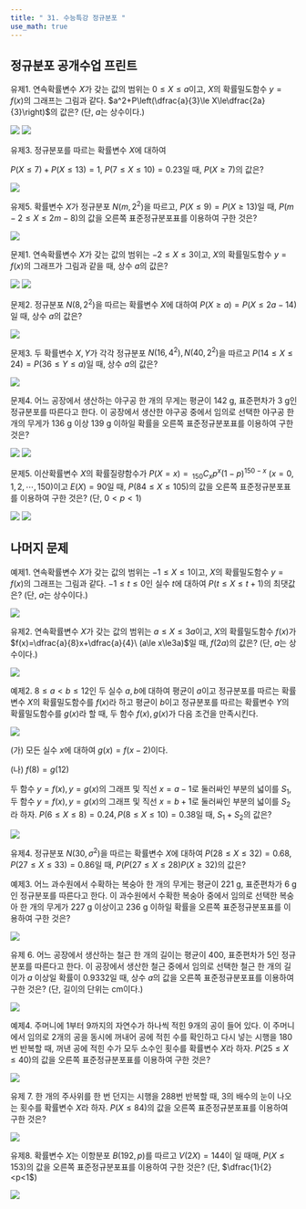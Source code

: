 ```yaml
---
title: " 31. 수능특강 정규분포 "
use_math: true
---
```



## 정규분포 공개수업 프린트

유제1. 연속확률변수 $X$가 갖는 값의 범위는 $0\le X\le a$이고, $X$의 확률밀도함수 $y=f(x)$의 그래프는 그림과 같다. $a^2+P\left(\dfrac{a}{3}\le X\le\dfrac{2a}{3}\right)$의 값은? (단, $a$는 상수이다.)

<img src="/assets/Pasted image 20240610222255.png"/>

<img src="/assets/Pasted image 20240612214219.png"/>

유제3. 정규분포를 따르는 확률변수 $X$에 대하여

 $P(X\le 7)+P(X\le 13)=1$, $P(7\le X\le 10)=0.23$일 때, $P(X\ge7)$의 값은?

<img src="/assets/Pasted image 20240612215322.pn"/>

유제5. 확률변수 $X$가 정규분포 $N(m, 2^2)$을 따르고, $P(X\le 9)=P(X\ge13)$일 때, $P(m-2\le X\le 2m-8)$의 값을 오른쪽 표준정규분포표를 이용하여 구한 것은? 

<img src="/assets/Pasted image 20240610223016.png"/>

문제1. 연속확률변수 $X$가 갖는 값의 범위는 $-2\le X\le 3$이고, $X$의 확률밀도함수 $y=f(x)$의 그래프가 그림과 같을 때, 상수 $a$의 값은?

<img src="/assets/Pasted image 20240610223656.png"/>

<img src="/assets/Pasted image 20240612220919.png"/>

문제2. 정규분포 $N(8, 2^2)$을 따르는 확률변수 $X$에 대하여 $P(X\ge a)=P(X\le 2a-14)$일 때, 상수 $a$의 값은?

<img src="/assets/Pasted image 20240612220928.png"/>

문제3. 두 확률변수 $X, Y$가 각각 정규분포 $N(16, 4^2), N(40, 2^2)$을 따르고 $P(14\le X\le 24)=P(36\le Y\le a)$일 때, 상수 $a$의 값은?

<img src="/assets/Pasted image 20240612220938.png"/>

문제4. 어느 공장에서 생산하는 야구공 한 개의 무게는 평균이 142 g, 표준편차가 3 g인 정규분포를 따른다고 한다. 이 공장에서 생산한 야구공 중에서 임의로 선택한 야구공 한 개의 무게가 136 g 이상 139 g 이하일 확률을 오른쪽 표준정규분포표를 이용하여 구한 것은?

<img src="/assets/Pasted image 20240610223213.png"/>

<img src="/assets/Pasted image 20240612220947.png"/>

문제5. 이산확률변수 $X$의 확률질량함수가 $P(X=x)=\, _{150}C_xp^x(1-p)^{150-x}\ (x=0, 1, 2, \cdots, 150)$이고 $E(X)=90$일 때, $P(84\le X\le 105)$의 값을 오른쪽 표준정규분포표를 이용하여 구한 것은? (단, $0<p<1$)

<img src="/assets/Pasted image 20240610223016.png"/>

<img src="/assets/Pasted image 20240612220839.png"/>




## 나머지 문제

예제1. 연속확률변수 $X$가 갖는 값의 범위는 $-1\le X\le 1$이고, $X$의 확률밀도함수 $y=f(x)$의 그래프는 그림과 같다. $-1\le t\le0$인 실수 $t$에 대하여 $P(t\le X\le t+1)$의 최댓값은? (단, $a$는 상수이다.)

<img src="/assets/Pasted image 20240610222153.png"/>

유제2. 연속확률변수 $X$가 갖는 값의 범위는 $a\le X\le 3a$이고, $X$의 확률밀도함수 $f(x)$가 $f(x)=\dfrac{a}{8}x+\dfrac{a}{4}\ (a\le x\le3a)$일 때, $f(2a)$의 값은? (단, $a$는 상수이다.)

<img src="/assets/Pasted image 20240612214256.png"/>

예제2. $8\le a<b\le12$인 두 실수 $a, b$에 대하여 평균이 $a$이고 정규분포를 따르는 확률변수 $X$의 확률밀도함수를 $f(x)$라 하고 평균이 $b$이고 정규분포를 따르는 확률변수 $Y$의 확률밀도함수를 $g(x)$라 할 때, 두 함수 $f(x), g(x)$가 다음 조건을 만족시킨다. 

<img src="/assets/Pasted image 20240610222817.png"/>

(가) 모든 실수 $x$에 대하여 $g(x)=f(x-2)$이다. 

(나) $f(8)=g(12)$

두 함수 $y=f(x), y=g(x)$의 그래프 및 직선 $x=a-1$로 둘러싸인 부분의 넓이를 $S_1$, 두 함수 $y=f(x), y=g(x)$의 그래프 및 직선 $x=b+1$로 둘러싸인 부분의 넓이를 $S_2$라 하자. $P(6\le X\le 8)=0.24, P(8\le X\le 10)=0.38$일 때, $S_1+S_2$의 값은?

<img src="/assets/Pasted image 20240612214422.png"/>


유제4. 정규분포 $N(30,\sigma^2)$을 따르는 확률변수 $X$에 대하여 $P(28\le X\le 32)=0.68$, $P(27\le X\le 33)=0.86$일 때, $P(P(27\le X\le 28)P(X\ge 32)$의 값은?


예제3. 어느 과수원에서 수확하는 복숭아 한 개의 무게는 평균이 221 g, 표준편차가 6 g인 정규분포를 따른다고 한다. 이 과수원에서 수확한 복숭아 중에서 임의로 선택한 복숭아 한 개의 무게가 227 g 이상이고 236 g 이하일 확률을 오른쪽 표준정규분포표를 이용하여 구한 것은?

<img src="/assets/Pasted image 20240610223016.png"/>

유제 6. 어느 공장에서 생산하는 철근 한 개의 길이는 평균이 400, 표준편차가 5인 정규분포를 따른다고 한다. 이 공장에서 생산한 철근 중에서 임의로 선택한 철근 한 개의 길이가 $a$ 이상일 확률이 0.9332일 때, 상수 $a$의 값을 오른쪽 표준정규분포표를 이용하여 구한 것은? (단, 길이의 단위는 cm이다.)

<img src="/assets/Pasted image 20240610223213.png"/>

예제4. 주머니에 1부터 9까지의 자연수가 하나씩 적힌 9개의 공이 들어 있다. 이 주머니에서 임의로 2개의 공을 동시에 꺼내어 공에 적힌 수를 확인하고 다시 넣는 시행을 180번 반복할 때, 꺼낸 공에 적힌 수가 모두 소수인 횟수를 확률변수 $X$라 하자. $P(25\le X\le 40)$의 값을 오른쪽 표준정규분포표를 이용하여 구한 것은?

<img src="/assets/Pasted image 20240610223016.png"/>

유제 7. 한 개의 주사위를 한 번 던지는 시행을 288번 반복할 때, 3의 배수의 눈이 나오는 횟수를 확률변수 $X$라 하자. $P(X\le 84)$의 값을 오른쪽 표준정규분포표를 이용하여 구한 것은? 

<img src="/assets/Pasted image 20240610223016.png"/>

유제8. 확률변수 $X$는 이항분포 $B(192, p)$를 따르고 $V(2X)=144$이 일 때매, $P(X\le 153)$의 값을 오른쪽 표준정규분포표를 이용하여 구한 것은? (단, $\dfrac{1}{2}<p<1$)

<img src="/assets/Pasted image 20240610223016.png"/>